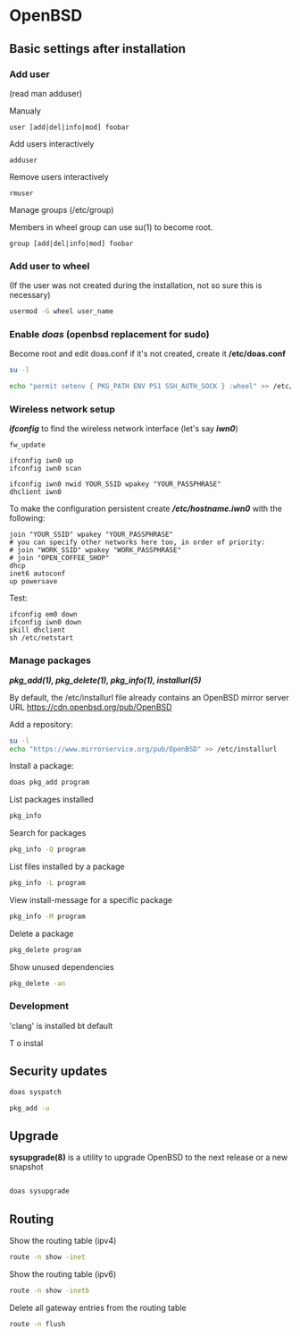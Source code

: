 # OpenBSD
## Basic settings after installation

### Add user

(read man adduser)

Manualy
```shell
user [add|del|info|mod] foobar
```

Add users interactively
```shell
adduser
```
Remove users interactively
```shell
rmuser
```
Manage groups (/etc/group)

Members in wheel group can use su(1) to become root. 

```shell
group [add|del|info|mod] foobar
```

### Add user to wheel
(If the user was not created during the installation, not so sure this is necessary)

```bash
usermod -G wheel user_name
```

### Enable _doas_ (openbsd replacement for sudo)
Become root and edit doas.conf
if it's not created, create it __/etc/doas.conf__

```bash
su -l

echo "permit setenv { PKG_PATH ENV PS1 SSH_AUTH_SOCK } :wheel" >> /etc/doas.conf
```
### Wireless network setup

***ifconfig*** to find the wireless network interface (let's say ***iwn0***)

```
fw_update

ifconfig iwn0 up
ifconfig iwn0 scan

ifconfig iwn0 nwid YOUR_SSID wpakey "YOUR_PASSPHRASE"
dhclient iwn0

```
To make the configuration persistent create ***/etc/hostname.iwn0*** with the following:

```
join "YOUR_SSID" wpakey "YOUR_PASSPHRASE"
# you can specify other networks here too, in order of priority:
# join "WORK_SSID" wpakey "WORK_PASSPHRASE"
# join "OPEN_COFFEE_SHOP"
dhcp
inet6 autoconf
up powersave

```
Test:

```
ifconfig em0 down
ifconfig iwn0 down
pkill dhclient
sh /etc/netstart
```

### Manage packages
***pkg_add(1), pkg_delete(1), pkg_info(1), installurl(5)***

By default, the /etc/installurl file already contains an OpenBSD mirror server URL
https://cdn.openbsd.org/pub/OpenBSD

Add a repository:

```bash
su -l
echo "https://www.mirrorservice.org/pub/OpenBSD" >> /etc/installurl
```

Install a package:

```bash
doas pkg_add program
```
List packages installed
```bash
pkg_info
```
Search for packages
```bash
pkg_info -Q program
```
List files installed by a package
```bash
pkg_info -L program
```
View install-message for a specific package
```bash
pkg_info -M program
```
Delete a package
```bash
pkg_delete program
```
Show unused dependencies
```bash
pkg_delete -an
```

### Development

'clang' is installed bt default

T o instal 

## Security updates

```bash
doas syspatch

pkg_add -u
```

## Upgrade

**sysupgrade(8)** is a utility to upgrade OpenBSD to the next release or a new snapshot

```bash

doas sysupgrade

```


## Routing

Show the routing table (ipv4)
```bash
route -n show -inet
```
Show the routing table (ipv6)

```bash
route -n show -inet6
```
Delete all gateway entries from the routing table
```bash
route -n flush
```
